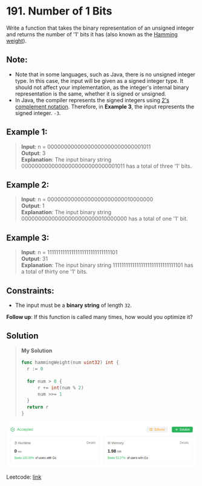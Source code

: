 # 191. Number of 1 Bits

Write a function that takes the binary representation of an unsigned integer and returns the number of '1' bits it has (also known as the [Hamming weight](http://en.wikipedia.org/wiki/Hamming_weight)).

## Note:

* Note that in some languages, such as Java, there is no unsigned integer type. In this case, the input will be given as a signed integer type. It should not affect your implementation, as the integer's internal binary representation is the same, whether it is signed or unsigned.
* In Java, the compiler represents the signed integers using [2's complement notation](https://en.wikipedia.org/wiki/Two%27s_complement). Therefore, in **Example 3**, the input represents the signed integer. `-3`.

## Example 1:
> **Input**: n = 00000000000000000000000000001011 \
> **Output**: 3 \
> **Explanation**: The input binary string 00000000000000000000000000001011 has a total of three '1' bits.

## Example 2:
> **Input**: n = 00000000000000000000000010000000 \
> **Output**: 1 \
> **Explanation**: The input binary string 00000000000000000000000010000000 has a total of one '1' bit.

## Example 3:
> **Input**: n = 11111111111111111111111111111101 \
> **Output**: 31 \
> **Explanation**: The input binary string 11111111111111111111111111111101 has a total of thirty one '1' bits.

## Constraints:

* The input must be a **binary string** of length `32`.
 

**Follow up**: If this function is called many times, how would you optimize it?

## Solution
> **My Solution**
> ```go
> func hammingWeight(num uint32) int {
> 	r := 0
> 
> 	for num > 0 {
> 		r += int(num % 2)
> 		num >>= 1
> 	}
> 	return r
> }
> ```

![result](image-17.png)

Leetcode: [link](https://leetcode.com/problems/number-of-1-bits/description/)    